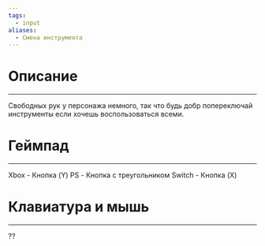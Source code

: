 ```yaml
---
tags:
  - input
aliases:
  - Смена инструмента
---
```

# Описание
___
Свободных рук у персонажа немного, так что будь добр попереключай инструменты если хочешь воспользоваться всеми.
# Геймпад
___
Xbox - Кнопка (Y)
PS - Кнопка с треугольником
Switch - Кнопка (X)
# Клавиатура и мышь
___
??